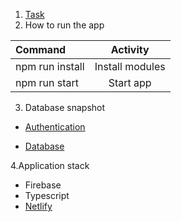 1. [Task](https://docs.google.com/document/d/1heFuihWrsw14bCpUdr6fla9ysqE6IrsobSMKAOpBiKA/edit)
2. How to run the app 

| Command | Activity  |
|:------------- |:---------------:|
| npm run install    | Install modules  |
| npm run start    | Start app     |

3. Database snapshot

* [Authentication](https://ibb.co/QbB8XDR)

* [Database](https://ibb.co/61k5RbR)

4.Application stack
 * Firebase
 * Typescript
 * [Netlify](https://flamboyant-lichterman-af789d.netlify.app/)
